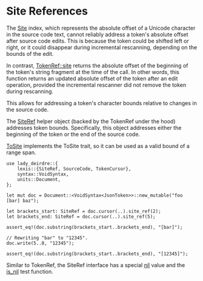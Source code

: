 <!------------------------------------------------------------------------------
  This file is part of "Lady Deirdre", a compiler front-end foundation
  technology.

  This work is proprietary software with source-available code.

  To copy, use, distribute, or contribute to this work, you must agree to
  the terms of the General License Agreement:

  https://github.com/Eliah-Lakhin/lady-deirdre/blob/master/EULA.md

  The agreement grants a Basic Commercial License, allowing you to use
  this work in non-commercial and limited commercial products with a total
  gross revenue cap. To remove this commercial limit for one of your
  products, you must acquire a Full Commercial License.

  If you contribute to the source code, documentation, or related materials,
  you must grant me an exclusive license to these contributions.
  Contributions are governed by the "Contributions" section of the General
  License Agreement.

  Copying the work in parts is strictly forbidden, except as permitted
  under the General License Agreement.

  If you do not or cannot agree to the terms of this Agreement,
  do not use this work.

  This work is provided "as is", without any warranties, express or implied,
  except where such disclaimers are legally invalid.

  Copyright (c) 2024 Ilya Lakhin (Илья Александрович Лахин).
  All rights reserved.
------------------------------------------------------------------------------->

# Site References

The [Site](https://docs.rs/lady-deirdre/2.0.1/lady_deirdre/lexis/type.Site.html)
index, which represents the absolute offset of a Unicode character in the source
code text, cannot reliably address a token's absolute offset after source code
edits. This is because the token could be shifted left or right, or it could
disappear during incremental rescanning, depending on the bounds of the edit.

In contrast,
[TokenRef::site](https://docs.rs/lady-deirdre/2.0.1/lady_deirdre/lexis/struct.TokenRef.html#method.site)
returns the absolute offset of the beginning of the token's string fragment at
the time of the call. In other words, this function returns an updated absolute
offset of the token after an edit operation, provided the incremental rescanner
did not remove the token during rescanning.

This allows for addressing a token's character bounds relative to changes in the
source code.

The [SiteRef](https://docs.rs/lady-deirdre/2.0.1/lady_deirdre/lexis/struct.SiteRef.html)
helper object (backed by the TokenRef under the hood) addresses token bounds.
Specifically, this object addresses either the beginning of the token or the end
of the source code.

[ToSite](https://docs.rs/lady-deirdre/2.0.1/lady_deirdre/lexis/trait.ToSite.html)
implements the ToSite trait, so it can be used as a valid bound of a range span.

```rust,noplayground
use lady_deirdre::{
    lexis::{SiteRef, SourceCode, TokenCursor},
    syntax::VoidSyntax,
    units::Document,
};

let mut doc = Document::<VoidSyntax<JsonToken>>::new_mutable("foo [bar] baz");

let brackets_start: SiteRef = doc.cursor(..).site_ref(2);
let brackets_end: SiteRef = doc.cursor(..).site_ref(5);

assert_eq!(doc.substring(brackets_start..brackets_end), "[bar]");

// Rewriting "bar" to "12345".
doc.write(5..8, "12345");

assert_eq!(doc.substring(brackets_start..brackets_end), "[12345]");
```

Similar to TokenRef, the SiteRef interface has a
special [nil](https://docs.rs/lady-deirdre/2.0.1/lady_deirdre/lexis/struct.SiteRef.html#method.nil)
value and
the [is_nil](https://docs.rs/lady-deirdre/2.0.1/lady_deirdre/lexis/struct.SiteRef.html#method.is_nil)
test function.
